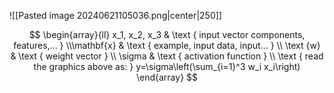  

![[Pasted image 20240621105036.png|center|250]]



$$
\begin{array}{ll} x_1, x_2, x_3 & \text { input vector components, features,... } \\\mathbf{x} & \text { example, input data, input... } \\ \text {w} & \text { weight vector } \\ \sigma & \text { activation function } \\ \text { read the graphics above as: } y=\sigma\left(\sum_{i=1}^3 w_i x_i\right) \end{array}
$$




